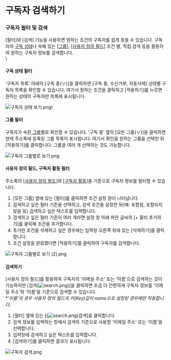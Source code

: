 # 구독자 검색하기

### 구독자 필터 및 검색 <a href="#h_01gfaq4cjqw7jtcp26af3cpf4y" id="h_01gfaq4cjqw7jtcp26af3cpf4y"></a>

\[필터]와 \[검색] 기능을 사용하면 원하는 조건의 구독자를 쉽게 찾을 수 있습니다. 구독자의 [구독 상태](https://help.stibee.com/hc/ko/articles/5013280388623)나 속해 있는 \[[그룹](https://help.stibee.com/hc/ko/articles/4756567819791)], \[[사용자 정의 필드](https://help.stibee.com/hc/ko/articles/5659525285007)] 조건 별, 직접 검색 등을 활용하여 원하는 구독자 정보를 검색합니다.\
\


#### 구독 상태 필터 <a href="#h_01gfaq4h8vrmg50z2a95mg2f9r" id="h_01gfaq4h8vrmg50z2a95mg2f9r"></a>

'구독자 목록' 아래의 \[구독 중(∨)]을 클릭하면 \[구독 중, 수신거부, 자동삭제] 상태별 구독자 목록을 확인할 수 있습니다. 여기서 원하는 조건을 클릭하고 \[적용하기]를 누르면 원하는 상태의 구독자만 목록에 표시됩니다.

![구독자 상태 보기.png](https://help.stibee.com/hc/article\_attachments/7850804297871)\


&#x20;

#### 그룹 필터 <a href="#h_01gfaq4qe9cngf2jrp4nq8gndv" id="h_01gfaq4qe9cngf2jrp4nq8gndv"></a>

구독자가 속한[ 그룹](https://help.stibee.com/hc/ko/articles/4756567819791)별로 확인할 수 있습니다. '구독 중' 옆의 \[모든 그룹(∨)]을 클릭하면 현재 주소록에 등록된 그룹 목록이 표시됩니다. 여기서 확인을 원하는 그룹을 선택한 뒤 \[적용하기]를 클릭합니다. 그룹을 여러 개 선택하는 것도 가능합니다.

![구독자 그룹별로 보기.png](https://help.stibee.com/hc/article\_attachments/7850838395151)

&#x20;

#### 사용자 정의 필드, 구독자 활동 필터 <a href="#h_01gfaq4wa1nv0gyyzg029acycy" id="h_01gfaq4wa1nv0gyyzg029acycy"></a>

주소록의 \[[사용자 정의 필드](https://help.stibee.com/hc/ko/articles/5659525285007)]와 \[[구독자 활동](https://help.stibee.com/hc/ko/articles/5698978383503)]을 기준으로 구독자 정보를 필터할 수 있습니다.

1. \[모든 그룹] 옆에 있는 \[필터]를 클릭하면 조건 설정 창이 나타납니다.
2. 검색하고 싶은 필터 기준을 선택하고, 검색 조건을 설정한 뒤(예: 포함됨, 포함되지 않음 등) 검색하고 싶은 텍스트를 입력합니다.
3. 검색하고 싶은 필터 기준이 여러 개라면 설정 창 아래 파란 글씨의 \[+ 필터 추가하기]를 클릭해 조건을 추가합니다.
4. 추가한 조건을 삭제하고 싶은 경우에는 입력창 오른쪽 위에 있는 \[삭제하기]를 클릭합니다.
5. 조건 설정을 완료했다면 \[적용하기]를 클릭하여 구독자를 검색합니다.

![구독자 그룹별로 보기 (2).png](https://help.stibee.com/hc/article\_attachments/7851075242767)

&#x20;

#### 검색하기 <a href="#h_01gfaq50zhgvhqcsnx5w13717d" id="h_01gfaq50zhgvhqcsnx5w13717d"></a>

\[사용자 정의 필드]를 활용하여 구독자의 '이메일 주소' 또는 '이름'으로 검색하는 것이 가능하지만 \[검색(![search.png](https://help.stibee.com/hc/article\_attachments/5856143635983))]을 클릭하면 조금 더 간편하게 구독자 정보를 '이메일 주소'와 '이름'을 기준으로 검색할 수 있습니다.\
_\*'이름'의 경우 사용자 정의 필드의 키(Key)값이 name으로 설정된 경우에만 작동합니다._

1. \[필터] 옆에 있는 \[(![search.png](https://help.stibee.com/hc/article\_attachments/5856143635983))검색]을 클릭합니다.
2. 검색 정보를 입력하는 창에서 검색의 기준으로 사용할 '이메일 주소' 또는 '이름'을 선택합니다.
3. 입력창에 검색하고 싶은 텍스트를 입력합니다.
4. \[검색하기]를 클릭하면 결과가 표시됩니다.

![구독자 검색.png](https://help.stibee.com/hc/article\_attachments/7851105724303)
